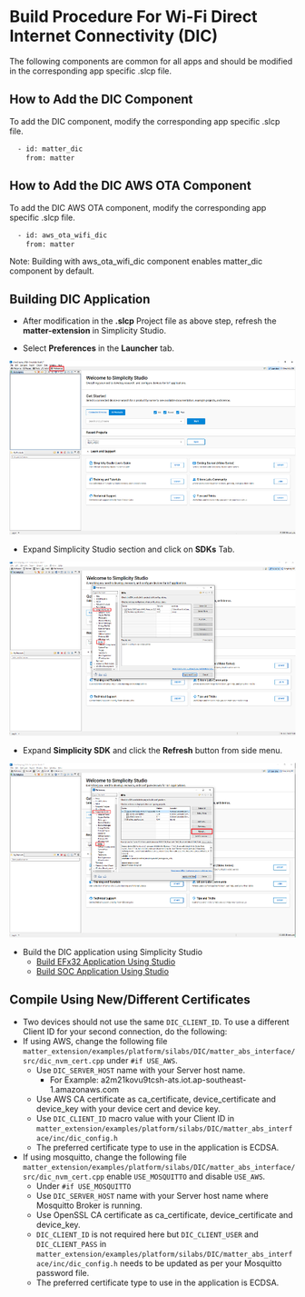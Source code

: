 # Build Procedure For Wi-Fi Direct Internet Connectivity (DIC)

The following components are common for all apps and should be modified in the corresponding app specific .slcp file.

## How to Add the DIC Component

To add the DIC component, modify the corresponding app specific .slcp file.

```shell
  - id: matter_dic
    from: matter
```

## How to Add the DIC AWS OTA Component

To add the DIC AWS OTA component, modify the corresponding app specific .slcp file.

```shell
  - id: aws_ota_wifi_dic
    from: matter
```

Note: Building with aws_ota_wifi_dic component enables matter_dic component by default.

## Building DIC Application

- After modification in the **.slcp** Project file as above step, refresh the **matter-extension** in Simplicity Studio.

- Select **Preferences** in the **Launcher** tab.

 ![Select Preferences](images/select-preferences.png)

- Expand Simplicity Studio section and click on **SDKs** Tab.

 ![Select SDK](images/select-studio-sdk-option.png)

- Expand **Simplicity SDK** and click the **Refresh** button from side menu.

 ![Select Refresh](images/select-refresh-option.png)

- Build the DIC application using Simplicity Studio
  - [Build EFx32 Application Using Studio](/matter/{build-docspace-version}/matter-wifi-run-demo/build-efx32-application-using-studio)
  - [Build SOC Application Using Studio](/matter/{build-docspace-version}/matter-wifi-run-demo/build-soc-application-using-studio)

## Compile Using New/Different Certificates

- Two devices should not use the same `DIC_CLIENT_ID`. To use a different Client ID for your second connection, do the following:
- If using AWS, change the following file `matter_extension/examples/platform/silabs/DIC/matter_abs_interface/src/dic_nvm_cert.cpp` under `#if USE_AWS`.
  - Use `DIC_SERVER_HOST` name with your Server host name.
    - For Example: a2m21kovu9tcsh-ats.iot.ap-southeast-1.amazonaws.com
  - Use AWS CA certificate as ca_certificate, device_certificate and device_key with your device cert and device key.
  - Use `DIC_CLIENT_ID` macro value with your Client ID in `matter_extension/examples/platform/silabs/DIC/matter_abs_interface/inc/dic_config.h`
  - The preferred certificate type to use in the application is ECDSA.
- If using mosquitto, change the following file `matter_extension/examples/platform/silabs/DIC/matter_abs_interface/src/dic_nvm_cert.cpp` enable `USE_MOSQUITTO` and disable `USE_AWS`.
  - Under `#if USE_MOSQUITTO`
  - Use `DIC_SERVER_HOST` name with your Server host name where Mosquitto Broker is running.
  - Use OpenSSL CA certificate as ca_certificate, device_certificate and device_key.
  - `DIC_CLIENT_ID` is not required here but `DIC_CLIENT_USER` and `DIC_CLIENT_PASS` in `matter_extension/examples/platform/silabs/DIC/matter_abs_interface/inc/dic_config.h` needs to be updated as per your Mosquitto password file.
  - The preferred certificate type to use in the application is ECDSA.
